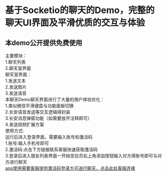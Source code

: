 基于Socketio的聊天的Demo，完整的聊天UI界面及平滑优质的交互与体验
=======================
本demo公开提供免费使用
-----------------------
主要模块：<br>
  1.聊天列表<br>
  2.聊天室界面<br>
聊天室界面：<br>
  1.发送文本<br>
  2.发送图片<br>
  3.发送语音<br>
本聊天Demo聊天界面进行了大量的用户体验优化：<br>
  1.类似微信平滑键盘与功能面板切换<br>
  2.长安语音发送等交互逻辑得封装<br>
  3.长安消息弹窗功能（如需要放开注释即可）<br>
  4.发送视频扩展方案<br>
使用方式:<br>
  运行后进入登录界面，需要输入账号和激活码<br>
  1.账号:输入手机号即可<br>
  2.激活码:点击下方链接联系客服快速获取激活码<br>
  3.登录后进入朋友列表界面一开始空白页右上角添加按钮输入对方得账号即可与对方进行聊天<br>
  [app使用需要客服提供激活码登录方可进行聊天，点击此处客服连接](https://www.huolieyun.com/ "点击进入")

